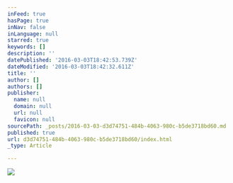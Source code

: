 ```yaml
---
inFeed: true
hasPage: true
inNav: false
inLanguage: null
starred: true
keywords: []
description: ''
datePublished: '2016-03-03T18:42:53.739Z'
dateModified: '2016-03-03T18:42:32.611Z'
title: ''
author: []
authors: []
publisher:
  name: null
  domain: null
  url: null
  favicon: null
sourcePath: _posts/2016-03-03-d3d74751-484b-4063-980c-b5de3718bd60.md
published: true
url: d3d74751-484b-4063-980c-b5de3718bd60/index.html
_type: Article

---
```

![](https://the-grid-user-content.s3-us-west-2.amazonaws.com/d7be1e97-93d0-493f-8540-7dac665fe313.jpg)
